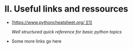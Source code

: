 # II. Useful links and ressources
- [https://www.pythoncheatsheet.org/ ][1]

    *Well structured quick reference for basic python topics*

- Some more links go here

[1]:	https://www.pythoncheatsheet.org/ "Python Cheat sheet"